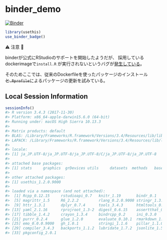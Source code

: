 
<!-- README.md is generated from README.Rmd. Please edit that file -->
binder\_demo
============

[![Binder](http://mybinder.org/badge.svg)](https://mybinder.org/v2/gh/uribo/binder_demo/master)

``` r
library(usethis)
use_binder_badge()
```

⚠️ 注意 🚧

binderが公式にRStudioのサポートを開始したようだが、 採用しているdockerimageで`install.R` が実行されないというバグが[発生している](https://github.com/jupyter/repo2docker/issues/237)。

そのためここでは、従来のDockerfileを使ったパッケージのインストール ~~と`.Rprofile`~~によるパッケージの更新を試みている。

Local Session Information
-------------------------

``` r
sessionInfo()
#> R version 3.4.3 (2017-11-30)
#> Platform: x86_64-apple-darwin15.6.0 (64-bit)
#> Running under: macOS High Sierra 10.13.3
#> 
#> Matrix products: default
#> BLAS: /Library/Frameworks/R.framework/Versions/3.4/Resources/lib/libRblas.0.dylib
#> LAPACK: /Library/Frameworks/R.framework/Versions/3.4/Resources/lib/libRlapack.dylib
#> 
#> locale:
#> [1] ja_JP.UTF-8/ja_JP.UTF-8/ja_JP.UTF-8/C/ja_JP.UTF-8/ja_JP.UTF-8
#> 
#> attached base packages:
#> [1] stats     graphics  grDevices utils     datasets  methods   base     
#> 
#> other attached packages:
#> [1] usethis_1.2.0.9000
#> 
#> loaded via a namespace (and not attached):
#>  [1] Rcpp_0.12.15     rstudioapi_0.7   knitr_1.19       bindr_0.1       
#>  [5] magrittr_1.5     R6_2.2.2         rlang_0.2.0.9000 stringr_1.3.0   
#>  [9] httr_1.3.1       dplyr_0.7.4      tools_3.4.3      htmltools_0.3.6 
#> [13] yaml_2.1.16      rprojroot_1.3-2  digest_0.6.15    assertthat_0.2.0
#> [17] tibble_1.4.2     crayon_1.3.4     bindrcpp_0.2     ini_0.3.0       
#> [21] purrr_0.2.4      glue_1.2.0       evaluate_0.10.1  rmarkdown_1.8   
#> [25] emo_0.0.0.9000   gh_1.0.1         stringi_1.1.6    pillar_1.1.0    
#> [29] compiler_3.4.3   backports_1.1.2  lubridate_1.7.2  jsonlite_1.5    
#> [33] pkgconfig_2.0.1
```
